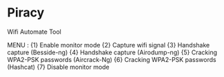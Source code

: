 # Piracy
Wifi Automate Tool

MENU :
    {1} Enable monitor mode
    {2} Capture wifi signal
    {3} Handshake capture (Besside-ng)
    {4} Handshake capture (Airodump-ng)
    {5} Cracking WPA2-PSK passwords (Aircrack-Ng)
    {6} Cracking WPA2-PSK passwords (Hashcat)
    {7} Disable monitor mode
